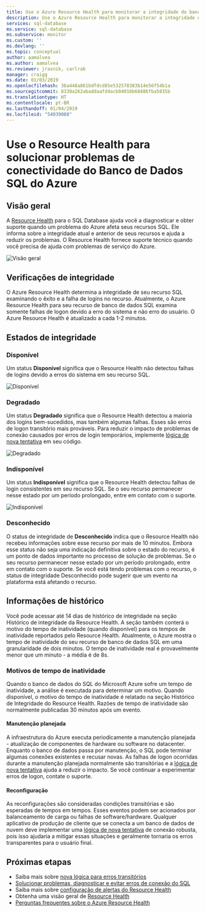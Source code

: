 ```yaml
---
title: Use o Azure Resource Health para monitorar a integridade do banco de dados SQL | Microsoft Docs
description: Use o Azure Resource Health para monitorar a integridade do Banco de Dados SQL, ajuda a diagnosticar e obter suporte quando um problema do Azure afeta seus recursos SQL.
services: sql-database
ms.service: sql-database
ms.subservice: monitor
ms.custom: ''
ms.devlang: ''
ms.topic: conceptual
author: aamalvea
ms.author: aamalvea
ms.reviewer: jrasnik, carlrab
manager: craigg
ms.date: 01/03/2019
ms.openlocfilehash: 36a448a861bdfdcd85e532578383b14e56f54b1a
ms.sourcegitcommit: 8330a262abaddaafd4acb04016b68486fba5835b
ms.translationtype: HT
ms.contentlocale: pt-BR
ms.lasthandoff: 01/04/2019
ms.locfileid: "54039088"
---
```

# <a name="use-resource-health-to-troubleshoot-connectivity-for-azure-sql-database"></a>Use o Resource Health para solucionar problemas de conectividade do Banco de Dados SQL do Azure

## <a name="overview"></a>Visão geral

A [Resource Health](../service-health/resource-health-overview.md#getting-started) para o SQL Database ajuda você a diagnosticar e obter suporte quando um problema do Azure afeta seus recursos SQL. Ele informa sobre a integridade atual e anterior de seus recursos e ajuda a reduzir os problemas. O Resource Health fornece suporte técnico quando você precisa de ajuda com problemas de serviço do Azure.

![Visão geral](./media/sql-database-resource-health/sql-resource-health-overview.jpg)

## <a name="health-checks"></a>Verificações de integridade

O Azure Resource Health determina a integridade de seu recurso SQL examinando o êxito e a falha de logins no recurso. Atualmente, o Azure Resource Health para seu recurso de banco de dados SQL examina somente falhas de logon devido a erro do sistema e não erro do usuário. O Azure Resource Health é atualizado a cada 1-2 minutos.

## <a name="health-states"></a>Estados de integridade

### <a name="available"></a>Disponível

Um status **Disponível** significa que o Resource Health não detectou falhas de logins devido a erros do sistema em seu recurso SQL.

![Disponível](./media/sql-database-resource-health/sql-resource-health-available.jpg)

### <a name="degraded"></a>Degradado

Um status **Degradado** significa que o Resource Health detectou a maioria dos logins bem-sucedidos, mas também algumas falhas. Esses são erros de logon transitório mais prováveis. Para reduzir o impacto de problemas de conexão causados por erros de login temporários, implemente [lógica de nova tentativa](./sql-database-connectivity-issues.md#retry-logic-for-transient-errors) em seu código.

![Degradado](./media/sql-database-resource-health/sql-resource-health-degraded.jpg)

### <a name="unavailable"></a>Indisponível

Um status **Indisponível** significa que o Resource Health detectou falhas de login consistentes em seu recurso SQL. Se o seu recurso permanecer nesse estado por um período prolongado, entre em contato com o suporte.

![Indisponível](./media/sql-database-resource-health/sql-resource-health-unavailable.jpg)

### <a name="unknown"></a>Desconhecido

O status de integridade de **Desconhecido** indica que o Resource Health não recebeu informações sobre esse recurso por mais de 10 minutos. Embora esse status não seja uma indicação definitiva sobre o estado do recurso, é um ponto de dados importante no processo de solução de problemas.
Se o seu recurso permanecer nesse estado por um período prolongado, entre em contato com o suporte.
Se você está tendo problemas com o recurso, o status de integridade Desconhecido pode sugerir que um evento na plataforma está afetando o recurso.

## <a name="historical-information"></a>Informações de histórico

Você pode acessar até 14 dias de histórico de integridade na seção Histórico de integridade da Resource Health. A seção também conterá o motivo do tempo de inatividade (quando disponível) para os tempos de inatividade reportados pelo Resource Health. Atualmente, o Azure mostra o tempo de inatividade do seu recurso de banco de dados SQL em uma granularidade de dois minutos. O tempo de inatividade real é provavelmente menor que um minuto - a média é de 8s.

### <a name="downtime-reasons"></a>Motivos de tempo de inatividade

Quando o banco de dados do SQL do Microsoft Azure sofre um tempo de inatividade, a análise é executada para determinar um motivo. Quando disponível, o motivo do tempo de inatividade é relatado na seção Histórico de Integridade do Resource Health. Razões de tempo de inatividade são normalmente publicadas 30 minutos após um evento.

#### <a name="planned-maintenance"></a>Manutenção planejada

A infraestrutura do Azure executa periodicamente a manutenção planejada - atualização de componentes de hardware ou software no datacenter. Enquanto o banco de dados passa por manutenção, o SQL pode terminar algumas conexões existentes e recusar novas. As falhas de logon ocorridas durante a manutenção planejada normalmente são transitórias e a [lógica de nova tentativa](./sql-database-connectivity-issues.md#retry-logic-for-transient-errors) ajuda a reduzir o impacto. Se você continuar a experimentar erros de logon, contate o suporte.

#### <a name="reconfiguration"></a>Reconfiguração

As reconfigurações são consideradas condições transitórias e são esperadas de tempos em tempos. Esses eventos podem ser acionados por balanceamento de carga ou falhas de software/hardware. Qualquer aplicativo de produção de cliente que se conecta a um banco de dados de nuvem deve implementar uma [lógica de nova tentativa](./sql-database-connectivity-issues.md#retry-logic-for-transient-errors) de conexão robusta, pois isso ajudaria a mitigar essas situações e geralmente tornaria os erros transparentes para o usuário final.

## <a name="next-steps"></a>Próximas etapas

- Saiba mais sobre [nova lógica para erros transitórios](./sql-database-connectivity-issues.md#retry-logic-for-transient-errors)
- [Solucionar problemas, diagnosticar e evitar erros de conexão do SQL](./sql-database-connectivity-issues.md)
- Saiba mais sobre [configuração de alertas do Resource Health](../service-health/resource-health-alert-arm-template-guide.md)
- Obtenha uma visão geral de [Resource Health](../service-health/resource-health-overview.md)
- [Perguntas frequentes sobre o Azure Resource Health](../service-health/resource-health-faq.md)
